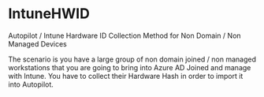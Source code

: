 # IntuneHWID
Autopilot / Intune Hardware ID Collection Method for Non Domain / Non Managed Devices

The scenario is you have a large group of non domain joined / non managed workstations that you are going to bring into Azure AD Joined and manage with Intune. You have to collect their Hardware Hash in order to import it into Autopilot. 